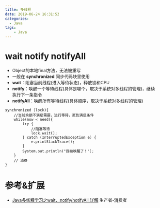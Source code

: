 ```yaml
---
title: 多线程
date: 2019-06-24 16:31:53
categories:
  - Java
tags: 
	- Java
---
```


# wait notify notifyAll

- Object的本地final方法，无法被重写
- 一般在 **synchronized** 同步代码块里使用
- **wait**：阻塞当前线程(进入等待状态)，释放锁和CPU
- **notify**：唤醒一个等待线程(具体是哪个，取决于系统对多线程的管理)，继续执行下一条指令
- **notifyAll**：唤醒所有等待线程(具体顺序，取决于系统对多线程的管理)

```
synchronized (lock){
	//当前余额不满足需要，进行等待，直到满足条件
	while(now < need){
		try {
			//阻塞等待
			lock.wait();
		} catch (InterruptedException e) {
			e.printStackTrace();
		}
		System.out.println("我被唤醒了！");
	}
	// 消费
}
```

# 参考&扩展

- [Java多线程学习之wait、notify/notifyAll 详解](https://www.cnblogs.com/moongeek/p/7631447.html) 生产者-消费者

